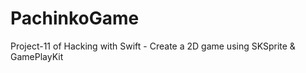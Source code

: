 # PachinkoGame
Project-11 of Hacking with Swift - Create a 2D game using SKSprite &amp; GamePlayKit

